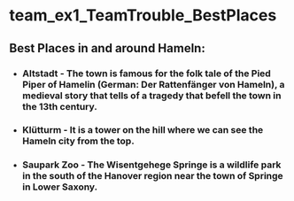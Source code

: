 # team_ex1_TeamTrouble_BestPlaces


## Best Places in and around Hameln:

- ### Altstadt - The town is famous for the folk tale of the Pied Piper of Hamelin (German: Der Rattenfänger von Hameln), a medieval story that tells of a tragedy that befell the town in the 13th century.

- ### Klütturm - It is a tower on the hill where we can see the Hameln city from the top.


- ### Saupark Zoo - The Wisentgehege Springe is a wildlife park in the south of the Hanover region near the town of Springe in Lower Saxony.





